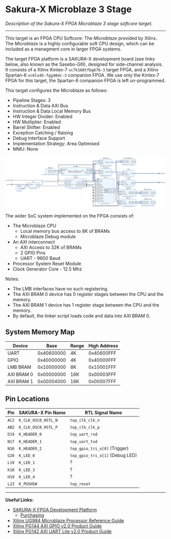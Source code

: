 
# Sakura-X Microblaze 3 Stage

*Description of the Sakura-X FPGA Microblaze 3 stage softcore target.*

---

This target is an FPGA CPU Softcore: The *Microblaze* provided by Xilinx.
The *Microblaze* is a highly configurable soft CPU design, which can be
included as a managment core in larger FPGA systems.

The target FPGA platform is a SAKURA-X development board
(see links below, also known as the Sasebo-GIII),
designed for side-channel analysis.
It consists of a Xilinx Kintex-7 `xc7k160tfbg676-3` target FPGA, and a
Xilinx Spartan-6 `xc6lx45-fgg484c-3` companion FPGA.
We use only the Kintex-7 FPGA for this target, the Spartan-6 companion FPGA
is left un-programmed.

This target configures the Microblaze as follows:
- Pipeline Stages: 3
- Instruction & Data AXI Bus
- Instruction & Data Local Memory Bus
- HW Integer Divider: Enabled
- HW Multiplier: Enabled
- Barrel Shifter: Enabled
- Exception Catching / Raising
- Debug Interface Support
- Implementation Strategy: Area Optimised
- MMU: None

![System Block Diagram](block-diagram.png)

The wider SoC system implemented on the FPGA consists of:
- The Microblaze CPU
  - Local memory bus access to 8K of BRAMs
  - Microblaze Debug module
- An AXI interconnect
  - AXI Access to 32K of BRAMs
  - 2 GPIO Pins
  - UART - 9600 Baud
- Processor System Reset Module
- Clock Generator Core - 12.5 Mhz

Notes:
- The LMB interfaces have no such registering.
- The AXI BRAM 0 device has 0 register stages between the CPU and the memory.
- The AXI BRAM 1 device has 1 register stage between the CPU and the memory. 
- By default, the linker script loads code and data into AXI BRAM 0.

## System Memory Map

Device      | Base          | Range    | High Address
------------|---------------|----------|----------------
UART        | 0x40600000    |  4K      | 0x40600FFF
GPIO        | 0x40000000    |  4K      | 0x40000FFF
LMB BRAM    | 0x10000000    |  8K      | 0x10001FFF
AXI BRAM 0  | 0x00000000    | 16K      | 0x00003FFF
AXI BRAM 1  | 0x00004000    | 16K      | 0x00007FFF

## Pin Locations

Pin     | SAKURA-X Pin Name     | RTL Signal Name
--------|-----------------------|-----------------------------------------------
`AC2`   | `K_CLK_OSC0_HSTL_N`   | `top_clk_clk_n`
`AB2`   | `K_CLK_OSC0_HSTL_P`   | `top_clk_clk_p`
`D19`   | `K_HEADER_0`          | `top_uart_rxd`
`N17`   | `K_HEADER_1`          | `top_uart_txd`
`N16`   | `K_HEADER_2`          | `top_gpio_tri_o[0]` (Trigger)
`G20`   | `K_LED_0`             | `top_gpio_tri_o[1]` (Debug LED)
`L19`   | `K_LED_1`             | ?
`K18`   | `K_LED_3`             | ?
`H19`   | `K_LED_4`             | ?
`L23`   | `K_PUSHSW`            | `top_reset`

---

**Useful Links:**
- [SAKURA-X FPGA Development Platform](http://satoh.cs.uec.ac.jp/SAKURA/hardware/SAKURA-X.html)
  - [Purchasing](http://www.troche.com/sakura/order.html)
- [Xilinx UG984 Microblaze Processor Reference Guide](https://www.xilinx.com/support/documentation/sw_manuals/xilinx2018_3/ug984-vivado-microblaze-ref.pdf)
- [Xilinx PG144 AXI GPIO v2.0 Product Guide](https://www.xilinx.com/support/documentation/ip_documentation/axi_gpio/v2_0/pg144-axi-gpio.pdf)
- [Xilinx PG142 AXI UART Lite v2.0 Product Guide](https://www.xilinx.com/support/documentation/ip_documentation/axi_uartlite/v2_0/pg142-axi-uartlite.pdf)
